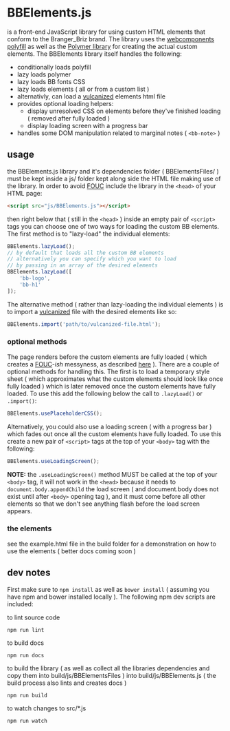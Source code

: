 # BBElements.js

is a front-end JavaScript library for using custom HTML elements that conform to the Branger_Briz brand. The library uses the [webcomponents polyfill](https://github.com/webcomponents/webcomponentsjs) as well as the [Polymer library](https://www.polymer-project.org/1.0/) for creating the actual custom elements. The BBElements library itself handles the following:

- conditionally loads polyfill
- lazy loads polymer
- lazy loads BB fonts CSS
- lazy loads elements ( all or from a custom list )
- alternativly, can load a [vulcanized](https://github.com/Polymer/vulcanize) elements html file
- provides optional loading helpers:
	- display unresolved CSS on elements before they've finished loading ( removed after fully loaded )
	- display loading screen with a progress bar
- handles some DOM manipulation related to marginal notes ( `<bb-note>` )


## usage
	
the BBElements.js library and it's dependencies folder ( BBElementsFiles/ ) must be kept inside a js/ folder kept along side the HTML file making use of the library. In order to avoid [FOUC](https://en.wikipedia.org/wiki/Flash_of_unstyled_content) include the library in the `<head>` of your HTML page:

```html
<script src="js/BBElements.js"></script>
```	

then right below that ( still in the `<head>` ) inside an empty pair of `<script>` tags you can choose one of two ways for loading the custom BB elements. The first method is to "lazy-load" the individual elements:

```javascript
BBElements.lazyLoad();
// by default that loads all the custom BB elements
// alternatively you can specify which you want to load
// by passing in an array of the desired elements
BBElements.lazyLoad([
	'bb-logo',
	'bb-h1'
]);
```

The alternative method ( rather than lazy-loading the individual elements ) is to import a [vulcanized](https://github.com/Polymer/vulcanize) file with the desired elements like so:

```javascript
BBElements.import('path/to/vulcanized-file.html');
```
### optional methods

The page renders before the custom elements are fully loaded ( which creates a [FOUC](https://en.wikipedia.org/wiki/Flash_of_unstyled_content)*-ish* messyness, as described [here](https://aerotwist.com/blog/polymer-for-the-performance-obsessed/#the-performance-problem) ). There are a couple of optional methods for handling this. The first is to load a temporary style sheet ( which approximates what the custom elements should look like once fully loaded ) which is later removed once the custom elements have fully loaded. To use this add the following below the call to `.lazyLoad()` or `.import()`:

```javascript
BBElements.usePlaceholderCSS();
```

Alternatively, you could also use a loading screen ( with a progress bar ) which fades out once all the custom elements have fully loaded. To use this create a new pair of `<script>` tags at the top of your `<body>` tag with the following:

```javascript
BBElements.useLoadingScreen();
```

**NOTE:** the `.useLoadingScreen()` method MUST be called at the top of your `<body>` tag, it will not work in the `<head>` because it needs to `document.body.appendChild` the load screen ( and document.body does not exist until after `<body>` opening tag ), and it must come before all other elements so that we don't see anything flash before the load screen appears.


### the elements

see the example.html file in the build folder for a demonstration on how to use the elements ( better docs coming soon )


## dev notes

First make sure to `npm install` as well as `bower install` ( assuming you have npm and bower installed locally ). The following npm dev scripts are included:

to lint source code 
```
npm run lint 
```

to build docs
```
npm run docs 
```

to build the library ( as well as collect all the libraries dependencies and copy them into build/js/BBElementsFiles ) into build/js/BBElements.js ( the build process also lints and creates docs )
```
npm run build 
```

to watch changes to src/*.js
```
npm run watch
```